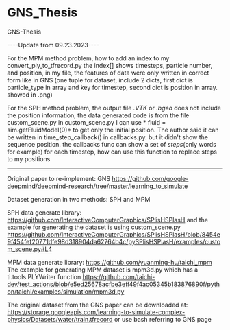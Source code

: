 # GNS_Thesis

GNS-Thesis


----Update from 09.23.2023----

For the MPM method problem, how to add an index to my convert_ply_to_tfrecord.py the index[] shows timesteps, particle number, and position, in my file, the features of data were only written in correct form like in GNS (one tuple for dataset, include 2 dicts, first dict is particle_type in array and key for timestep, second dict is position in array. showed in .png) 

For the SPH method problem, the output file *.VTK* or *.bgeo* does not include the position information, the data generated code is from the file custom_scene.py in custom_scene.py I can use * fluid = sim.getFluidModel(0)* to get only the initial position. The author said it can be written in time_step_callback() in callbacks.py. but it didn't show the sequence position. the callbacks func can show a set of *steps*(only words for example) for each timestep, how can use this function to replace steps to my positions

----------------------------------------------------------------------------------------------------------------------------------------
Original paper to re-implement: GNS https://github.com/google-deepmind/deepmind-research/tree/master/learning_to_simulate

Dataset generation in two methods: SPH and MPM

SPH data generate library:  https://github.com/InteractiveComputerGraphics/SPlisHSPlasH   and the example for generating the dataset is using custom_scene.py  https://github.com/InteractiveComputerGraphics/SPlisHSPlasH/blob/8454e9f454fef20771dfe98d318904da62764b4c/pySPlisHSPlasH/examples/custom_scene.py#L4

MPM data generate library:  https://github.com/yuanming-hu/taichi_mpm   The example for generating MPM dataset is mpm3d.py which has a ti.tools.PLYWriter function https://github.com/taichi-dev/test_actions/blob/e5ed25678acfbe3eff49f4ac05345b183876890f/python/taichi/examples/simulation/mpm3d.py

The original dataset from the GNS paper can be downloaded at: https://storage.googleapis.com/learning-to-simulate-complex-physics/Datasets/water/train.tfrecord or use bash referring to GNS page
